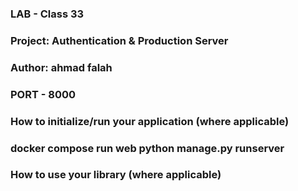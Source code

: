 ### LAB - Class 33
### Project: Authentication & Production Server
### Author: ahmad falah


### PORT - 8000

### How to initialize/run your application (where applicable)
### docker compose run web python manage.py runserver  
### How to use your library (where applicable)
